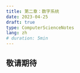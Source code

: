 ```yaml
---
title: 第二章：数字系统
date: 2023-04-25
draft: true
type: ComputerScienceNotes
lang: zh
# duration: 5min
---
```


## 敬请期待
